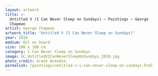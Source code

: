 ```yaml
---
layout: artwork
title: >-
  Untitled V (I Can Never Sleep on Sundays) — Paintings — George
  Chapman
artist: George Chapman
artwork_title: "Untitled V (I Can Never Sleep on Sundays)"
year: 2010
medium: Oil on board
size: 100 x 100 cm
category: I Can Never Sleep on Sundays
image: GC_UntitledVICanNeverSleepOnSundays_2010.jpg
photo_credit: Grant Arendse
permalink: /paintings/untitled-v-i-can-never-sleep-on-sundays.html
---
```

